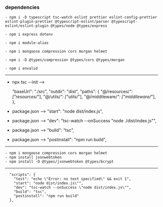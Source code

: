 ### dependencies

```
- npm i -D typescript tsc-watch eslint prettier eslint-config-prettier eslint-plugin-prettier @typescript-eslint/parser @typescript-eslint/eslint-plugin @types/node @types/express

- npm i express dotenv

- npm i module-alias

- npm i mongoose compression cors morgan helmet

- npm i -D @types/compression @types/cors @types/morgan

- npm i envalid

```

---

- npx tsc --init -->

  "baseUrl": "./src",
  "outdir": "dist",
  "paths": {
  "@/resources/*": ["resources/*"],
  "@/utils/*": ["utils/*"],
  "@/middileware/*": ["middileware/*"],
  },

- package.json --> "start": "node dist/index.js",
- package.json --> "dev": "tsc-watch --onSuccess \"node ./dist/index.js\"",    
- package.json --> "build": "tsc", 
- package.json --> "postinstall": "npm run build",        
---

```
- npm i mongoose compression cors morgan helmet
- npm install jsonwebtoken
- npm install -D @types/jsonwebtoken @types/bcrypt
```

---

```
  "scripts": {
    "test": "echo \"Error: no test specified\" && exit 1",
    "start": "node dist/index.js\"",
    "dev": "tsc-watch --onSuccess \"node dist/index.js\"",
    "build": "tsc",
    "postinstall": "npm run build"
  },
```
